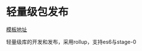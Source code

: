 # 轻量级包发布
[模板地址](https://github.com/hudk114/front-template/tree/light-weight-package)

轻量级库的开发和发布，采用rollup，支持es6与stage-0